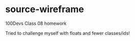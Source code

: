 # source-wireframe
100Devs Class 08 homework

Tried to challenge myself with floats and fewer classes/ids!